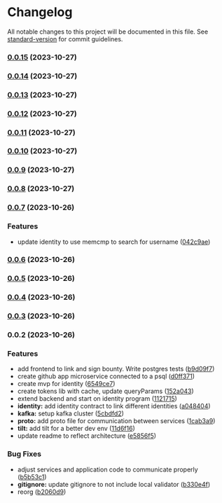 # Changelog

All notable changes to this project will be documented in this file. See [standard-version](https://github.com/conventional-changelog/standard-version) for commit guidelines.

### [0.0.15](https://github.com/0xksure/microsvc-k8s/compare/v0.0.14...v0.0.15) (2023-10-27)

### [0.0.14](https://github.com/0xksure/microsvc-k8s/compare/v0.0.13...v0.0.14) (2023-10-27)

### [0.0.13](https://github.com/0xksure/microsvc-k8s/compare/v0.0.12...v0.0.13) (2023-10-27)

### [0.0.12](https://github.com/0xksure/microsvc-k8s/compare/v0.0.11...v0.0.12) (2023-10-27)

### [0.0.11](https://github.com/0xksure/microsvc-k8s/compare/v0.0.10...v0.0.11) (2023-10-27)

### [0.0.10](https://github.com/0xksure/microsvc-k8s/compare/v0.0.9...v0.0.10) (2023-10-27)

### [0.0.9](https://github.com/0xksure/microsvc-k8s/compare/v0.0.8...v0.0.9) (2023-10-27)

### [0.0.8](https://github.com/0xksure/microsvc-k8s/compare/v0.0.7...v0.0.8) (2023-10-27)

### [0.0.7](https://github.com/0xksure/microsvc-k8s/compare/v0.0.6...v0.0.7) (2023-10-26)


### Features

* update identity to use memcmp to search for username ([042c9ae](https://github.com/0xksure/microsvc-k8s/commit/042c9ae6326bdc3ce1b68fdcae955f3d36006417))

### [0.0.6](https://github.com/0xksure/microsvc-k8s/compare/v0.0.5...v0.0.6) (2023-10-26)

### [0.0.5](https://github.com/0xksure/microsvc-k8s/compare/v0.0.4...v0.0.5) (2023-10-26)

### [0.0.4](https://github.com/0xksure/microsvc-k8s/compare/v0.0.3...v0.0.4) (2023-10-26)

### [0.0.3](https://github.com/0xksure/microsvc-k8s/compare/v0.0.2...v0.0.3) (2023-10-26)

### 0.0.2 (2023-10-26)


### Features

* add frontend to link and sign bounty. Write postgres tests ([b9d09f7](https://github.com/0xksure/microsvc-k8s/commit/b9d09f771c4cfd1cabbe2c4dacbcff7901199a33))
* create github app microservice connected to a psql ([d0ff371](https://github.com/0xksure/microsvc-k8s/commit/d0ff3719b1e0f837a61d09ee272af0ca85bf96d0))
* create mvp for identity ([6549ce7](https://github.com/0xksure/microsvc-k8s/commit/6549ce78038508c4b4dfd83fa81ed69b1307bf7c))
* create tokens lib with cache, update queryParams ([152a043](https://github.com/0xksure/microsvc-k8s/commit/152a043d2afe787054046abd426461b489dc8467))
* extend backend and start on identity program ([1121715](https://github.com/0xksure/microsvc-k8s/commit/1121715f26bc98b7919c3033cbe7f6dd24d80214))
* **identity:** add identity contract to link different identities ([a048404](https://github.com/0xksure/microsvc-k8s/commit/a0484042ecfae1fd020c2be0dd389b3f9ffe3afe))
* **kafka:** setup kafka cluster ([5cbdfd2](https://github.com/0xksure/microsvc-k8s/commit/5cbdfd2d1d5189fde8920c78f7f00ebabdc036e4))
* **proto:** add proto file for communication between services ([1cab3a9](https://github.com/0xksure/microsvc-k8s/commit/1cab3a9f927d7243a1d24a919d9bcfb3483aa9b0))
* **tilt:** add tilt for a better dev env ([11d6f16](https://github.com/0xksure/microsvc-k8s/commit/11d6f16fe2ab5155d58c16587bd3ecadb8842ca7))
* update readme to reflect architecture ([e5856f5](https://github.com/0xksure/microsvc-k8s/commit/e5856f57f865da5dd6558a6ef9747153078bc290))


### Bug Fixes

* adjust services and application code to communicate properly ([b5b53c1](https://github.com/0xksure/microsvc-k8s/commit/b5b53c1a2abf40acbba6bd4956b8e10c9d76a93c))
* **gitignore:** update gitignore to not include local validator ([b330e4f](https://github.com/0xksure/microsvc-k8s/commit/b330e4f0da53bf10cf4bb1758874638b1f9e5aad))
* reorg ([b2060d9](https://github.com/0xksure/microsvc-k8s/commit/b2060d9e5fe553023b8adf65d59355a439285b63))
